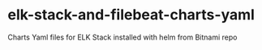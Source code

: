 # elk-stack-and-filebeat-charts-yaml
Charts Yaml files for ELK Stack installed with helm from Bitnami repo
